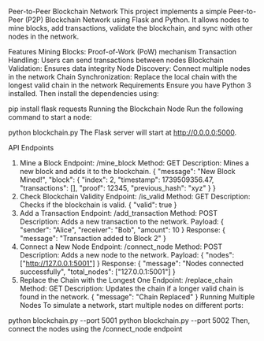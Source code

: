 Peer-to-Peer Blockchain Network
This project implements a simple Peer-to-Peer (P2P) Blockchain Network using Flask and Python. It allows nodes to mine blocks, add transactions, validate the blockchain, and sync with other nodes in the network.

Features
Mining Blocks: Proof-of-Work (PoW) mechanism
Transaction Handling: Users can send transactions between nodes
Blockchain Validation: Ensures data integrity
Node Discovery: Connect multiple nodes in the network
Chain Synchronization: Replace the local chain with the longest valid chain in the network
Requirements
Ensure you have Python 3 installed. Then install the dependencies using:

pip install flask requests
Running the Blockchain Node
Run the following command to start a node:

python blockchain.py
The Flask server will start at http://0.0.0.0:5000.

API Endpoints
1. Mine a Block
Endpoint: /mine_block
Method: GET
Description: Mines a new block and adds it to the blockchain.
{
    "message": "New Block Mined!",
    "block": { "index": 2, "timestamp": 1739509356.47, "transactions": [], "proof": 12345, "previous_hash": "xyz" }
}
2. Check Blockchain Validity
Endpoint: /is_valid
Method: GET
Description: Checks if the blockchain is valid.
{
    "valid": true
}
3. Add a Transaction
Endpoint: /add_transaction
Method: POST
Description: Adds a new transaction to the network.
Payload:
{
    "sender": "Alice",
    "receiver": "Bob",
    "amount": 10
}
Response:
{
    "message": "Transaction added to Block 2"
}
4. Connect a New Node
Endpoint: /connect_node
Method: POST
Description: Adds a new node to the network.
Payload:
{
    "nodes": ["http://127.0.0.1:5001"]
}
Response:
{
    "message": "Nodes connected successfully",
    "total_nodes": ["127.0.0.1:5001"]
}
5. Replace the Chain with the Longest One
Endpoint: /replace_chain
Method: GET
Description: Updates the chain if a longer valid chain is found in the network.
{
    "message": "Chain Replaced"
}
Running Multiple Nodes
To simulate a network, start multiple nodes on different ports:

python blockchain.py --port 5001
python blockchain.py --port 5002
Then, connect the nodes using the /connect_node endpoint
